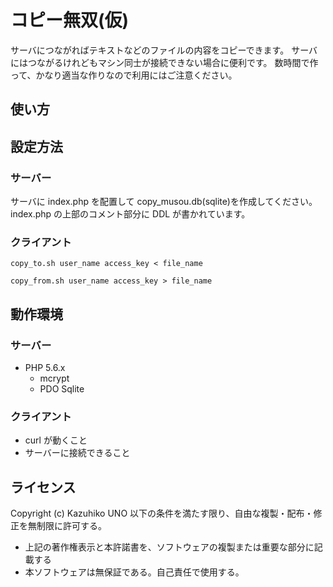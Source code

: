 # コピー無双(仮)

サーバにつながればテキストなどのファイルの内容をコピーできます。
サーバにはつながるけれどもマシン同士が接続できない場合に便利です。
数時間で作って、かなり適当な作りなので利用にはご注意ください。

## 使い方

## 設定方法

### サーバー

サーバに index.php を配置して copy_musou.db(sqlite)を作成してください。
index.php の上部のコメント部分に DDL が書かれています。

### クライアント

````
copy_to.sh user_name access_key < file_name
````

````
copy_from.sh user_name access_key > file_name
````

## 動作環境

### サーバー

  * PHP 5.6.x
    * mcrypt
    * PDO Sqlite

### クライアント

  * curl が動くこと
  * サーバーに接続できること

## ライセンス

Copyright (c) Kazuhiko UNO
以下の条件を満たす限り、自由な複製・配布・修正を無制限に許可する。
  * 上記の著作権表示と本許諾書を、ソフトウェアの複製または重要な部分に記載する
  * 本ソフトウェアは無保証である。自己責任で使用する。
